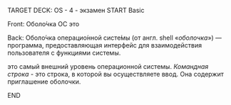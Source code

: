TARGET DECK: OS - 4 - экзамен
START
Basic

Front: Оболо́чка ОС это

Back: Оболо́чка операцио́нной систе́мы (от англ. shell «_оболочка_») — программа, предоставляющая интерфейс для взаимодействия пользователя с функциями системы.

это самый внешний уровень операционной системы. _Командная строка_ - это строка, в которой вы осуществляете ввод. Она содержит приглашение оболочки.

END